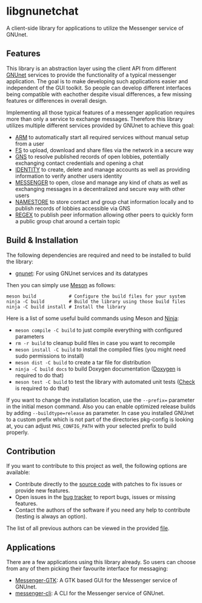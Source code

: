 # libgnunetchat

A client-side library for applications to utilize the Messenger service of GNUnet.

## Features

This library is an abstraction layer using the client API from different [GNUnet](https://www.gnunet.org) services to provide the functionality of a typical messenger application. The goal is to make developing such applications easier and independent of the GUI toolkit. So people can develop different interfaces being compatible with eachother despite visual differences, a few missing features or differences in overall design.

Implementing all those typical features of a messenger application requires more than only a service to exchange messages. Therefore this library utilizes multiple different services provided by GNUnet to achieve this goal:

 - [ARM](https://docs.gnunet.org/handbook/gnunet.html#Automatic-Restart-Manager-_0028ARM_0029) to automatically start all required services without manual setup from a user
 - [FS](https://docs.gnunet.org/handbook/gnunet.html#File_002dsharing-_0028FS_0029-Subsystem) to upload, download and share files via the network in a secure way
 - [GNS](https://docs.gnunet.org/handbook/gnunet.html#GNU-Name-System-_0028GNS_0029) to resolve published records of open lobbies, potentially exchanging contact credentials and opening a chat
 - [IDENTITY](https://docs.gnunet.org/handbook/gnunet.html#IDENTITY-Subsystem) to create, delete and manage accounts as well as providing information to verify another users identity
 - [MESSENGER](https://docs.gnunet.org/handbook/gnunet.html#MESSENGER-Subsystem) to open, close and manage any kind of chats as well as exchanging messages in a decentralized and secure way with other users
 - [NAMESTORE](https://docs.gnunet.org/handbook/gnunet.html#NAMESTORE-Subsystem) to store contact and group chat information locally and to publish records of lobbies accessible via GNS
 - [REGEX](https://docs.gnunet.org/handbook/gnunet.html#REGEX-Subsystem) to publish peer information allowing other peers to quickly form a public group chat around a certain topic

## Build & Installation

The following dependencies are required and need to be installed to build the library:

 - [gnunet](https://git.gnunet.org/gnunet.git/): For using GNUnet services and its datatypes

Then you can simply use [Meson](https://mesonbuild.com/) as follows:
```
meson build            # Configure the build files for your system
ninja -C build         # Build the library using those build files
ninja -C build install # Install the library
```

Here is a list of some useful build commands using Meson and [Ninja](https://ninja-build.org/):

 - `meson compile -C build` to just compile everything with configured parameters
 - `rm -r build` to cleanup build files in case you want to recompile
 - `meson install -C build` to install the compiled files (you might need sudo permissions to install)
 - `meson dist -C build` to create a tar file for distribution
 - `ninja -C build docs` to build Doxygen documentation ([Doxygen](https://www.doxygen.nl/index.html) is required to do that)
 - `meson test -C build` to test the library with automated unit tests ([Check](https://libcheck.github.io/check/) is required to do that)

If you want to change the installation location, use the `--prefix=` parameter in the initial meson command. Also you can enable optimized release builds by adding `--buildtype=release` as parameter. In case you installed GNUnet to a custom prefix which is not part of the directories pkg-config is looking at, you can adjust `PKG_CONFIG_PATH` with your selected prefix to build properly.

## Contribution

If you want to contribute to this project as well, the following options are available:

 * Contribute directly to the [source code](https://git.gnunet.org/libgnunetchat.git/) with patches to fix issues or provide new features.
 * Open issues in the [bug tracker](https://bugs.gnunet.org/bug_report_page.php) to report bugs, issues or missing features.
 * Contact the authors of the software if you need any help to contribute (testing is always an option).

The list of all previous authors can be viewed in the provided [file](AUTHORS).

## Applications

There are a few applications using this library already. So users can choose from any of them picking their favourite interface for messaging:

 * [Messenger-GTK](https://git.gnunet.org/messenger-gtk.git/): A GTK based GUI for the Messenger service of GNUnet.
 * [messenger-cli](https://git.gnunet.org/messenger-cli.git): A CLI for the Messenger service of GNUnet.
